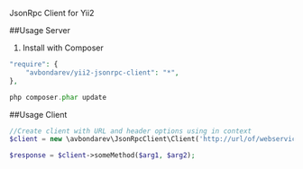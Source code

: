 JsonRpc Client for Yii2


##Usage Server

1) Install with Composer

~~~php
"require": {
    "avbondarev/yii2-jsonrpc-client": "*",
},

php composer.phar update
~~~


##Usage Client

~~~php
//Create client with URL and header options using in context
$client = new \avbondarev\JsonRpcClient\Client('http://url/of/webservice',["Authorization: Basic ########","Content-Encoding: ...."]);

$response = $client->someMethod($arg1, $arg2);
~~~

